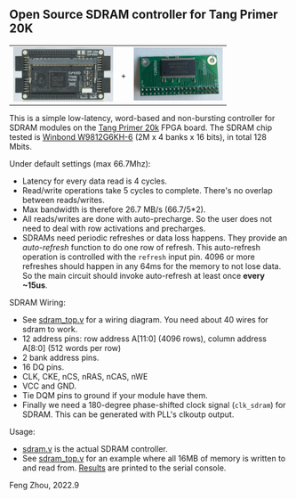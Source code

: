 ## Open Source SDRAM controller for Tang Primer 20K

<table cellspacing=0 cellpadding=0" style="border: none;"><tr><td><img src='doc/tang20k.png' width=180></td> <td valign='center'>+</td> <td><img src='doc/sdram.jpg' width=160></td></tr></table>

This is a simple low-latency, word-based and non-bursting controller for SDRAM modules on the [Tang Primer 20k](https://www.aliexpress.com/item/1005004653308809.html) FPGA board. The SDRAM chip tested is [Winbond W9812G6KH-6](https://www.winbond.com/resource-files/da00-w9812g6khc1.pdf) (2M x 4 banks x 16 bits), in total 128 Mbits.

Under default settings (max 66.7Mhz):
- Latency for every data read is 4 cycles. 
- Read/write operations take 5 cycles to complete. There's no overlap between reads/writes.
- Max bandwidth is therefore 26.7 MB/s (66.7/5*2).
- All reads/writes are done with auto-precharge. So the user does not need to deal with row activations and precharges.
- SDRAMs need periodic refreshes or data loss happens. They provide an *auto-refresh* function to do one row of refresh. This auto-refresh operation is controlled with the `refresh` input pin. 4096 or more refreshes should happen in any 64ms for the memory to not lose data. So the main circuit should invoke auto-refresh at least once **every ~15us**.

SDRAM Wiring:
- See [sdram_top.v](src/sdram_top.v) for a wiring diagram. You need about 40 wires for sdram to work.
- 12 address pins: row address A[11:0] (4096 rows), column address A[8:0] (512 words per row)
- 2 bank address pins.
- 16 DQ pins.
- CLK, CKE, nCS, nRAS, nCAS, nWE
- VCC and GND.
- Tie DQM pins to ground if your module have them.
- Finally we need a 180-degree phase-shifted clock signal (`clk_sdram`) for SDRAM. This can be generated with PLL's clkoutp output.

Usage:
- [sdram.v](src/sdram.v) is the actual SDRAM controller.
- See [sdram_top.v](src/sdram_top.v) for an example where all 16MB of memory is written to and read from. [Results](doc/test_results.png) are printed to the serial console.

Feng Zhou, 2022.9


